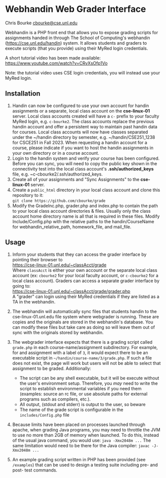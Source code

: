 
# Webhandin Web Grader Interface

Chris Bourke
cbourke@cse.unl.edu

Webhandin is a PHP front end that allows you to expose grading scripts for
assignments handed in through The School of Computing's webhandin (https://cse.unl.edu/handin) system.
It allows students and graders to execute scripts (that you provide) using
their MyRed login credentials.

A short tutorial video has been made available:
https://www.youtube.com/watch?v=CRvXsOfp1Vo

Note: the tutorial video uses CSE login credentials, you will instead use your MyRed login.
## Installation
  1. Handin can now be configured to use your own account for handin assignments
     or a separate, local class account on the **cse-linux-01** server. Local class
     accounts created will have a `c-` prefix to your faculty MyRed login, e.g. `c-bourke2`.
     The class accounts replace the previous handin account and offer a persistent way to
     maintain past handin data for courses. Local class accounts will now have classes
     separated under the ~/handin directory by semester, e.g. ~/handin/CSE251_1238 for CSCE251 in Fall 2023.
     When requesting a handin account for a course, please indicate if you want to
     host the handin assignments in your own directory or in a course account.
  3. Login to the handin system and verify your course has been configured. Before you can sync, you will need to
     copy the public key shown in the connectivity test into the local class account's
     **.ssh/authorized_keys** file, e.g. ~c-cbourke2/.ssh/authorized_keys.
  4. Create all of your assignments and "Sync Assignments" to the **cse-linux-01** server.    
  5. Create a `public_html` directory in your local class account and
     clone this repository to it:  
     `git clone https://github.com/cbourke/grade`
  6. Modify the GradeInc.php, grader.php and index.php to contain the path to your local class account directories & files.
     Usually only the class account home directory name is all that is required in these files. Modify Include/Config.php with the
     relative paths to the handin/CourseName for webhandin_relative_path, homework_file, and mail_file.

## Usage

1. Inform your students that they can access the grader interface
by pointing their browser to  
https://cse-linux-01.unl.edu/~classAcct/grade  
Where `classAcct` is either your own account or the separate local class account (ex: `cbourke2` for your local faculty account, or `c-cbourke2` for a local class account).  Graders can
access a separate grader interface by going to:  
https://cse-linux-01.unl.edu/~classAcct/grade/grader.php  
A "grader" can login using their MyRed credentials if they are listed
as a TA in the webhandin.

2. The webhandin will automatically sync files that students
handin to the cse-linux-01.unl.edu file system where webgrader is running.  These are copies and the originals
are stored in the webhandin's database.  You can modify these files
but take care as doing so will leave them out of sync with the
originals stored by webhandin.

3. The webgrader interface expects that there is a grading script
called `grade.php` in each course-name/assignment subdirectory.  For example,
for and assignment with a label of `3`, it would expect there to
be an executable script in `~/handin/course-name/3/grade.php`.  If such a file
does not exist, the page will work but users will not be able to
select that assignment to be graded. Additionally:
    * The script can be any shell executable, but it will be execute
    without the user's environment setup.  Therefore, you *may* need
    to write the script to establish environmental variables if you
    need them (examples: source an rc file, or use absolute paths for
    external programs such as compilers, etc.).
    * All output, (stdout and stderr) is output to the user, so beware
    * The name of the grade script is configurable in the
      `includes/Config.php` file

4. Because limits have been placed on processes launched through apache,
when grading Java programs, you may need to throttle the JVM to use
no more than 2GB of memory when launched.  To do this, instead of the
usual java command, you would use:
`java -Xmx2048m ...`
The same limitation would need to be there for the Java compiler:
`javac -J-Xmx2048m ...`

5. An example grading script written in PHP has been provided (see `/examples`)
that can be used to design a testing suite including pre- and post- test commands.
